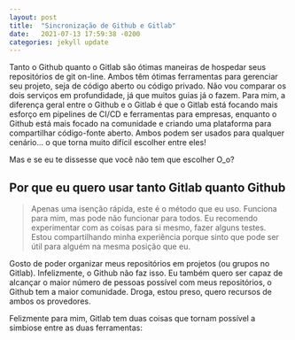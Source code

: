 ```yaml
---
layout: post
title:  "Sincronização de Github e Gitlab"
date:   2021-07-13 17:59:38 -0200
categories: jekyll update
---
```



Tanto o Github quanto o Gitlab são ótimas maneiras de hospedar seus repositórios de git on-line. Ambos têm ótimas ferramentas para gerenciar seu projeto, seja de código aberto ou código privado.
Não vou comparar os dois serviços em profundidade, já que muitos guias já o fazem. Para mim, a diferença geral entre o Github e o Gitlab é que o Gitlab está focando mais esforço em pipelines de CI/CD e ferramentas para empresas, enquanto o Github está mais focado na comunidade e criando uma plataforma para compartilhar código-fonte aberto.
Ambos podem ser usados para qualquer cenário... o que torna muito difícil escolher entre eles!

Mas e se eu te dissesse que você não tem que escolher O_o?

## Por que eu quero usar tanto Gitlab quanto Github

>Apenas uma isenção rápida, este é o método que eu uso. Funciona para mim, mas pode não funcionar para todos. Eu recomendo experimentar com as coisas para si mesmo, fazer alguns testes.
>Estou compartilhando minha experiência porque sinto que pode ser útil para alguém na mesma posição que eu.

Gosto de poder organizar meus repositórios em projetos (ou grupos no Gitlab). Infelizmente, o Github não faz isso.
Eu também quero ser capaz de alcançar o maior número de pessoas possível com meus repositórios, o Github tem a maior comunidade.
Droga, estou preso, quero recursos de ambos os provedores.

Felizmente para mim, Gitlab tem duas coisas que tornam possível a simbiose entre as duas ferramentas:
